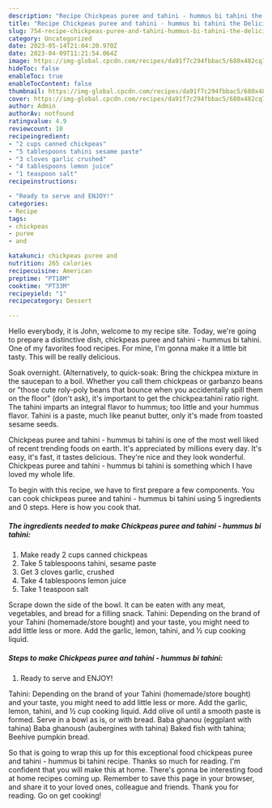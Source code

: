 ```yaml
---
description: "Recipe Chickpeas puree and tahini - hummus bi tahini the Delicious}"
title: "Recipe Chickpeas puree and tahini - hummus bi tahini the Delicious}"
slug: 754-recipe-chickpeas-puree-and-tahini-hummus-bi-tahini-the-delicious
category: Uncategorized
date: 2023-05-14T21:04:20.970Z
date: 2023-04-09T11:21:54.064Z
image: https://img-global.cpcdn.com/recipes/da91f7c294fbbac5/680x482cq70/chickpeas-puree-and-tahini-hummus-bi-tahini-recipe-main-photo.jpg
hideToc: false
enableToc: true
enableTocContent: false
thumbnail: https://img-global.cpcdn.com/recipes/da91f7c294fbbac5/680x482cq70/chickpeas-puree-and-tahini-hummus-bi-tahini-recipe-main-photo.jpg
cover: https://img-global.cpcdn.com/recipes/da91f7c294fbbac5/680x482cq70/chickpeas-puree-and-tahini-hummus-bi-tahini-recipe-main-photo.jpg
author: Admin
authorAv: notfound
ratingvalue: 4.9
reviewcount: 10
recipeingredient:
- "2 cups canned chickpeas"
- "5 tablespoons tahini sesame paste"
- "3 cloves garlic crushed"
- "4 tablespoons lemon juice"
- "1 teaspoon salt"
recipeinstructions:

- "Ready to serve and ENJOY!"
categories:
- Recipe
tags:
- chickpeas
- puree
- and

katakunci: chickpeas puree and 
nutrition: 265 calories
recipecuisine: American
preptime: "PT18M"
cooktime: "PT33M"
recipeyield: "1"
recipecategory: Dessert

---
```



Hello everybody, it is John, welcome to my recipe site. Today, we're going to prepare a distinctive dish, chickpeas puree and tahini - hummus bi tahini. One of my favorites food recipes. For mine, I'm gonna make it a little bit tasty. This will be really delicious.

Soak overnight. (Alternatively, to quick-soak: Bring the chickpea mixture in the saucepan to a boil. Whether you call them chickpeas or garbanzo beans or &#34;those cute roly-poly beans that bounce when you accidentally spill them on the floor&#34; (don&#39;t ask), it&#39;s important to get the chickpea:tahini ratio right. The tahini imparts an integral flavor to hummus; too little and your hummus flavor. Tahini is a paste, much like peanut butter, only it&#39;s made from toasted sesame seeds.

Chickpeas puree and tahini - hummus bi tahini is one of the most well liked of recent trending foods on earth. It's appreciated by millions every day. It's easy, it's fast, it tastes delicious. They're nice and they look wonderful. Chickpeas puree and tahini - hummus bi tahini is something which I have loved my whole life.


To begin with this recipe, we have to first prepare a few components. You can cook chickpeas puree and tahini - hummus bi tahini using 5 ingredients and 0 steps. Here is how you cook that.

<!--inarticleads1-->

##### The ingredients needed to make Chickpeas puree and tahini - hummus bi tahini:

1. Make ready 2 cups canned chickpeas
1. Take 5 tablespoons tahini, sesame paste
1. Get 3 cloves garlic, crushed
1. Take 4 tablespoons lemon juice
1. Take 1 teaspoon salt


Scrape down the side of the bowl. It can be eaten with any meat, vegetables, and bread for a filling snack. Tahini: Depending on the brand of your Tahini (homemade/store bought) and your taste, you might need to add little less or more. Add the garlic, lemon, tahini, and ½ cup cooking liquid. 

<!--inarticleads2-->

##### Steps to make Chickpeas puree and tahini - hummus bi tahini:


1. Ready to serve and ENJOY!

Tahini: Depending on the brand of your Tahini (homemade/store bought) and your taste, you might need to add little less or more. Add the garlic, lemon, tahini, and ½ cup cooking liquid. Add olive oil until a smooth paste is formed. Serve in a bowl as is, or with bread. Baba ghanou (eggplant with tahina) Baba ghanoush (aubergines with tahina) Baked fish with tahina; Beehive pumpkin bread. 

So that is going to wrap this up for this exceptional food chickpeas puree and tahini - hummus bi tahini recipe. Thanks so much for reading. I'm confident that you will make this at home. There's gonna be interesting food at home recipes coming up. Remember to save this page in your browser, and share it to your loved ones, colleague and friends. Thank you for reading. Go on get cooking!
